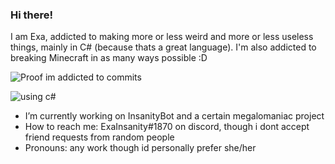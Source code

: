 ### Hi there!

I am Exa, addicted to making more or less weird and more or less useless things, mainly in C# (because thats a great language).
I'm also addicted to breaking Minecraft in as many ways possible :D


![Proof im addicted to commits](https://github-readme-stats.vercel.app/api?username=ExaInsanity&count_private=true&show_icons=true&theme=midnight_purple)

![using c#](https://github-readme-stats.vercel.app/api/top-langs/?username=ExaInsanity&theme=midnight_purple)

- I’m currently working on InsanityBot and a certain megalomaniac project
- How to reach me: ExaInsanity#1870 on discord, though i dont accept friend requests from random people
- Pronouns: any work though id personally prefer she/her
